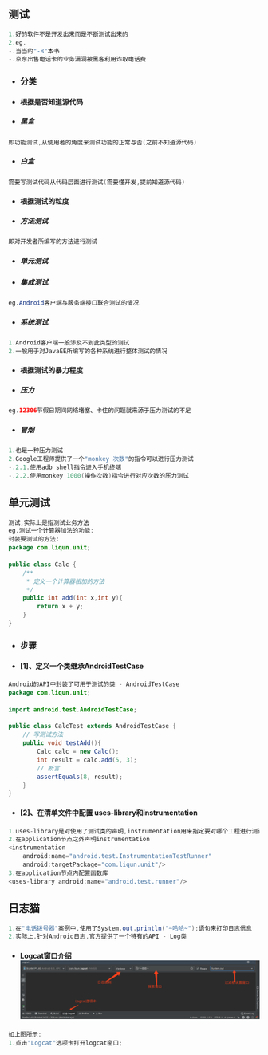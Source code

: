 ## 测试

```java
1.好的软件不是开发出来而是不断测试出来的
2.eg.
-.当当的"-8"本书
-.京东出售电话卡的业务漏洞被黑客利用诈取电话费
```

* ### 分类
* #### 根据是否知道源代码
* ##### 黑盒

```java
即功能测试,从使用者的角度来测试功能的正常与否(之前不知道源代码)
```

* ##### 白盒

```java
需要写测试代码从代码层面进行测试(需要懂开发,提前知道源代码)
```

* #### 根据测试的粒度
* ##### 方法测试

```java
即对开发者所编写的方法进行测试
```

* ##### 单元测试
* ##### 集成测试

```java
eg.Android客户端与服务端接口联合测试的情况
```

* ##### 系统测试

```java
1.Android客户端一般涉及不到此类型的测试
2.一般用于对JavaEE所编写的各种系统进行整体测试的情况
```

* #### 根据测试的暴力程度
* ##### 压力

```java
eg.12306节假日期间网络堵塞、卡住的问题就来源于压力测试的不足
```

* ##### 冒烟

```java
1.也是一种压力测试
2.Google工程师提供了一个"monkey 次数"的指令可以进行压力测试
-.2.1.使用adb shell指令进入手机终端
-.2.2.使用monkey 1000(操作次数)指令进行对应次数的压力测试
```

## 单元测试

```java
测试,实际上是指测试业务方法
eg.测试一个计算器加法的功能:
封装要测试的方法:
package com.liqun.unit;

public class Calc {
    /**
     * 定义一个计算器相加的方法
     */
    public int add(int x,int y){
        return x + y;
    }
}
```

* ### 步骤
* #### \[1\]、定义一个类继承AndroidTestCase

```java
Android的API中封装了可用于测试的类 - AndroidTestCase
package com.liqun.unit;

import android.test.AndroidTestCase;

public class CalcTest extends AndroidTestCase {
    // 写测试方法
    public void testAdd(){
        Calc calc = new Calc();
        int result = calc.add(5, 3);
        // 断言
        assertEquals(8, result);
    }    
}
```

* #### \[2\]、在清单文件中配置 uses-library和instrumentation

```java
1.uses-library是对使用了测试类的声明,instrumentation用来指定要对哪个工程进行测试
2.在application节点之外声明instrumentation
<instrumentation
    android:name="android.test.InstrumentationTestRunner"
    android:targetPackage="com.liqun.unit"/>
3.在application节点内配置函数库
<uses-library android:name="android.test.runner"/>
```

## 日志猫

```java
1.在"电话拨号器"案例中,使用了System.out.println("~哈哈~");语句来打印日志信息
2.实际上,针对Android日志,官方提供了一个特有的API - Log类
```

* #### Logcat窗口介绍![](/assets/Logcat窗口.png)

```java
如上图所示:
1.点击"Logcat"选项卡打开logcat窗口;

```



